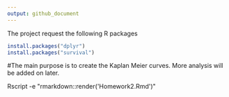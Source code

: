 ```yaml
---
output: github_document 
---
```


The project request the following R packages

``` r 
install.packages("dplyr")
install.packages("survival")
```
#The main purpose is to create the Kaplan Meier curves. More analysis will be added on later. 

Rscript -e "rmarkdown::render('Homework2.Rmd')"
